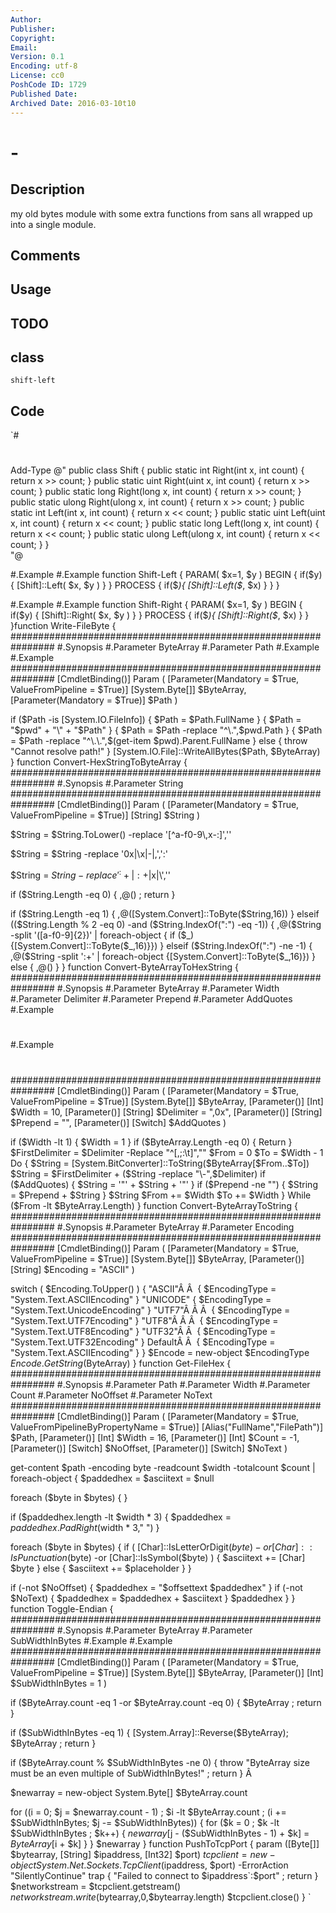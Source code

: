 ```yaml
---
Author: 
Publisher: 
Copyright: 
Email: 
Version: 0.1
Encoding: utf-8
License: cc0
PoshCode ID: 1729
Published Date: 
Archived Date: 2016-03-10t10
---
```


#  - 

## Description

my old bytes module with some extra functions from sans all wrapped up into a single module.

## Comments



## Usage



## TODO



## class

`shift-left`

## Code

`#
 #
 Add-Type @"
 public class Shift {
    public static int   Right(int x,   int count) { return x >> count; }
    public static uint  Right(uint x,  int count) { return x >> count; }
    public static long  Right(long x,  int count) { return x >> count; }
    public static ulong Right(ulong x, int count) { return x >> count; }
    public static int    Left(int x,   int count) { return x << count; }
    public static uint   Left(uint x,  int count) { return x << count; }
    public static long   Left(long x,  int count) { return x << count; }
    public static ulong  Left(ulong x, int count) { return x << count; }
 }                    
 "@
 
 
 
 #.Example 
 #.Example 
 function Shift-Left {
 PARAM( $x=1, $y )
 BEGIN {
    if($y) {
       [Shift]::Left( $x, $y )
    }
 }
 PROCESS {
    if($_){
       [Shift]::Left($_, $x)
    }
 }
 }
 
 
 #.Example 
 #.Example 
 function Shift-Right {
 PARAM( $x=1, $y )
 BEGIN {
    if($y) {
       [Shift]::Right( $x, $y )
    }
 }
 PROCESS {
    if($_){
       [Shift]::Right($_, $x)
    }
 }
 }function Write-FileByte {
 ################################################################
 #.Synopsis
 #.Parameter ByteArray
 #.Parameter Path
 #.Example
 #.Example
 ################################################################
 [CmdletBinding()] Param (
  [Parameter(Mandatory = $True, ValueFromPipeline = $True)] [System.Byte[]] $ByteArray,
  [Parameter(Mandatory = $True)] $Path
 )
 
 if ($Path -is [System.IO.FileInfo])
  { $Path = $Path.FullName }
  { $Path = "$pwd" + "\" + "$Path" }
  { $Path = $Path -replace "^\.",$pwd.Path }
  { $Path = $Path -replace "^\.\.",$(get-item $pwd).Parent.FullName }
 else
  { throw "Cannot resolve path!" }
 [System.IO.File]::WriteAllBytes($Path, $ByteArray)
 }
 function Convert-HexStringToByteArray {
 ################################################################
 #.Synopsis
 #.Parameter String
 ################################################################
 [CmdletBinding()]
 Param ( [Parameter(Mandatory = $True, ValueFromPipeline = $True)] [String] $String )
 
 $String = $String.ToLower() -replace '[^a-f0-9\\\,x\-\:]',''
 
 $String = $String -replace '0x|\\x|\-|,',':'
 
 $String = $String -replace '^:+|:+$|x|\\',''
 
 if ($String.Length -eq 0) { ,@() ; return } 
 
 if ($String.Length -eq 1)
 { ,@([System.Convert]::ToByte($String,16)) }
 elseif (($String.Length % 2 -eq 0) -and ($String.IndexOf(":") -eq -1))
 { ,@($String -split '([a-f0-9]{2})' | foreach-object { if ($_) {[System.Convert]::ToByte($_,16)}}) }
 elseif ($String.IndexOf(":") -ne -1)
 { ,@($String -split ':+' | foreach-object {[System.Convert]::ToByte($_,16)}) }
 else
 { ,@() }
 }
 function Convert-ByteArrayToHexString {
 ################################################################
 #.Synopsis
 #.Parameter ByteArray
 #.Parameter Width
 #.Parameter Delimiter
 #.Parameter Prepend
 #.Parameter AddQuotes
 #.Example
 #
 #.Example
 #
 ################################################################
 [CmdletBinding()] Param (
  [Parameter(Mandatory = $True, ValueFromPipeline = $True)] [System.Byte[]] $ByteArray,
  [Parameter()] [Int] $Width = 10,
  [Parameter()] [String] $Delimiter = ",0x",
  [Parameter()] [String] $Prepend = "",
  [Parameter()] [Switch] $AddQuotes
 )
 
 if ($Width -lt 1) { $Width = 1 }
 if ($ByteArray.Length -eq 0) { Return }
 $FirstDelimiter = $Delimiter -Replace "^[\,\;\:\t]",""
 $From = 0
 $To = $Width - 1
 Do
 {
  $String = [System.BitConverter]::ToString($ByteArray[$From..$To])
  $String = $FirstDelimiter + ($String -replace "\-",$Delimiter)
  if ($AddQuotes) { $String = '"' + $String + '"' }
  if ($Prepend -ne "") { $String = $Prepend + $String }
  $String
  $From += $Width
  $To += $Width
 } While ($From -lt $ByteArray.Length)
 }
 function Convert-ByteArrayToString {
 ################################################################
 #.Synopsis
 #.Parameter ByteArray
 #.Parameter Encoding
 ################################################################
 [CmdletBinding()] Param (
  [Parameter(Mandatory = $True, ValueFromPipeline = $True)] [System.Byte[]] $ByteArray,
  [Parameter()] [String] $Encoding = "ASCII"
 )
 
 switch ( $Encoding.ToUpper() )
 {
  "ASCII"Â Â  { $EncodingType = "System.Text.ASCIIEncoding" }
  "UNICODE" { $EncodingType = "System.Text.UnicodeEncoding" }
  "UTF7"Â Â Â  { $EncodingType = "System.Text.UTF7Encoding" }
  "UTF8"Â Â Â  { $EncodingType = "System.Text.UTF8Encoding" }
  "UTF32"Â Â  { $EncodingType = "System.Text.UTF32Encoding" }
  DefaultÂ Â  { $EncodingType = "System.Text.ASCIIEncoding" }
 }
 $Encode = new-object $EncodingType
 $Encode.GetString($ByteArray)
 }
 function Get-FileHex {
 ################################################################
 #.Synopsis
 #.Parameter Path
 #.Parameter Width
 #.Parameter Count
 #.Parameter NoOffset
 #.Parameter NoText
 ################################################################
 [CmdletBinding()] Param (
  [Parameter(Mandatory = $True, ValueFromPipelineByPropertyName = $True)]
  [Alias("FullName","FilePath")] $Path,
  [Parameter()] [Int] $Width = 16,
  [Parameter()] [Int] $Count = -1,
  [Parameter()] [Switch] $NoOffset,
  [Parameter()] [Switch] $NoText
 )
 
 
 get-content $path -encoding byte -readcount $width -totalcount $count |
 foreach-object {
  $paddedhex = $asciitext = $null
 
  foreach ($byte in $bytes) {
  } 
 
  if ($paddedhex.length -lt $width * 3)
  { $paddedhex = $paddedhex.PadRight($width * 3," ") }
 
  foreach ($byte in $bytes) {
  if ( [Char]::IsLetterOrDigit($byte) -or
  [Char]::IsPunctuation($byte) -or
  [Char]::IsSymbol($byte) )
  { $asciitext += [Char] $byte }
  else
  { $asciitext += $placeholder }
  }
 
 
  if (-not $NoOffset) { $paddedhex = "$offsettext $paddedhex" }
  if (-not $NoText) { $paddedhex = $paddedhex + $asciitext }
  $paddedhex
 }
 }
 function Toggle-Endian {
 ################################################################
 #.Synopsis
 #.Parameter ByteArray
 #.Parameter SubWidthInBytes
 #.Example
 #.Example
 ################################################################
 [CmdletBinding()] Param (
  [Parameter(Mandatory = $True, ValueFromPipeline = $True)] [System.Byte[]] $ByteArray,
  [Parameter()] [Int] $SubWidthInBytes = 1
 )
 
 if ($ByteArray.count -eq 1 -or $ByteArray.count -eq 0) { $ByteArray ; return } 
 
 if ($SubWidthInBytes -eq 1) { [System.Array]::Reverse($ByteArray); $ByteArray ; return } 
 
 if ($ByteArray.count % $SubWidthInBytes -ne 0)
 { throw "ByteArray size must be an even multiple of SubWidthInBytes!" ; return } Â 
 
 $newarray = new-object System.Byte[] $ByteArray.count 
 
 for ($($i = 0; $j = $newarray.count - 1) ;
  $i -lt $ByteArray.count ;
  $($i += $SubWidthInBytes; $j -= $SubWidthInBytes))
 {
  for ($k = 0 ; $k -lt $SubWidthInBytes ; $k++)
  { $newarray[$j - ($SubWidthInBytes - 1) + $k] = $ByteArray[$i + $k] }
 }
 $newarray
 }
 function PushToTcpPort
 {
  param ([Byte[]] $bytearray, [String] $ipaddress, [Int32] $port)
  $tcpclient = new-object System.Net.Sockets.TcpClient($ipaddress, $port) -ErrorAction "SilentlyContinue"
  trap { "Failed to connect to $ipaddress`:$port" ; return }
  $networkstream = $tcpclient.getstream()
  $networkstream.write($bytearray,0,$bytearray.length)
  $tcpclient.close()
 }
`

